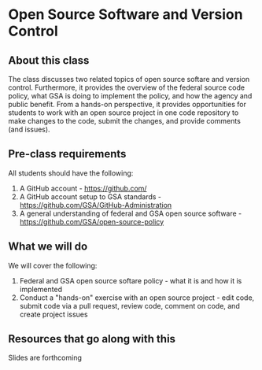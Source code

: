 # Open Source Software and Version Control

## About this class

The class discusses two related topics of open source softare and version control.  Furthermore, it provides the overview of the federal source code policy, what GSA is doing to implement the policy, and how the agency and public benefit.  From a hands-on perspective, it provides opportunities for students to work with an open source project in one code repository to make changes to the code, submit the changes, and provide comments (and issues).

## Pre-class requirements

All students should have the following:
1. A GitHub account - https://github.com/
2. A GitHub account setup to GSA standards - https://github.com/GSA/GitHub-Administration
3. A general understanding of federal and GSA open source software - https://github.com/GSA/open-source-policy

## What we will do

We will cover the following:
1. Federal and GSA open source softare policy - what it is and how it is implemented
2. Conduct a "hands-on" exercise with an open source project - edit code, submit code via a pull request, review code, comment on code, and create project issues

## Resources that go along with this
Slides are forthcoming

